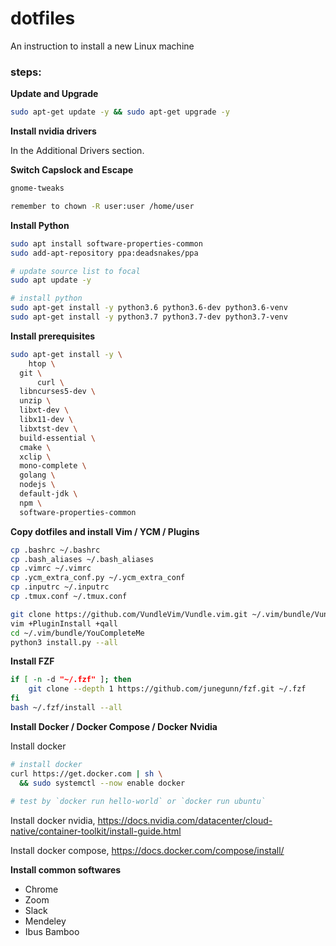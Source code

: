 # dotfiles

An instruction to install a new Linux machine


### steps:

**Update and Upgrade**

```bash 
sudo apt-get update -y && sudo apt-get upgrade -y 
```

**Install nvidia drivers**

In the Additional Drivers section.

**Switch Capslock and Escape** 

```bash
gnome-tweaks

remember to chown -R user:user /home/user
```


**Install Python**
```bash
sudo apt install software-properties-common
sudo add-apt-repository ppa:deadsnakes/ppa

# update source list to focal
sudo apt update -y

# install python
sudo apt-get install -y python3.6 python3.6-dev python3.6-venv
sudo apt-get install -y python3.7 python3.7-dev python3.7-venv
```

**Install prerequisites**

```bash
sudo apt-get install -y \
    htop \
  git \
      curl \
  libncurses5-dev \
  unzip \
  libxt-dev \
  libx11-dev \
  libxtst-dev \
  build-essential \
  cmake \
  xclip \
  mono-complete \
  golang \
  nodejs \
  default-jdk \
  npm \
  software-properties-common
```

**Copy dotfiles and install Vim / YCM / Plugins**
```bash
cp .bashrc ~/.bashrc
cp .bash_aliases ~/.bash_aliases
cp .vimrc ~/.vimrc
cp .ycm_extra_conf.py ~/.ycm_extra_conf
cp .inputrc ~/.inputrc
cp .tmux.conf ~/.tmux.conf

git clone https://github.com/VundleVim/Vundle.vim.git ~/.vim/bundle/Vundle.vim
vim +PluginInstall +qall
cd ~/.vim/bundle/YouCompleteMe
python3 install.py --all
```


**Install FZF**

```bash
if [ -n -d "~/.fzf" ]; then
    git clone --depth 1 https://github.com/junegunn/fzf.git ~/.fzf
fi
bash ~/.fzf/install --all
```

**Install Docker / Docker Compose / Docker Nvidia**

Install docker
```bash
# install docker
curl https://get.docker.com | sh \
  && sudo systemctl --now enable docker
  
# test by `docker run hello-world` or `docker run ubuntu`
```

Install docker nvidia, https://docs.nvidia.com/datacenter/cloud-native/container-toolkit/install-guide.html

Install docker compose, https://docs.docker.com/compose/install/

**Install common softwares**

- Chrome
- Zoom
- Slack 
- Mendeley
- Ibus Bamboo
